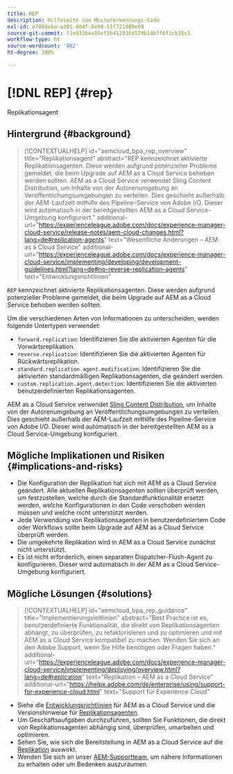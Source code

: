 ```yaml
---
title: REP
description: Hilfeseite zum Mustererkennungs-Code
exl-id: e788deba-a301-404f-8e90-51f721409e69
source-git-commit: f1e833bea35ef3b412936d529b14bff6f1cb35c1
workflow-type: ht
source-wordcount: '462'
ht-degree: 100%

---
```


# [!DNL REP] {#rep}

Replikationsagent

## Hintergrund {#background}

>[!CONTEXTUALHELP]
>id="aemcloud_bpa_rep_overview"
>title="Replikationsagent"
>abstract="REP kennzeichnet aktivierte Replikationsagenten. Diese werden aufgrund potenzieller Probleme gemeldet, die beim Upgrade auf AEM as a Cloud Service behoben werden sollten. AEM as a Cloud Service verwendet Sling Content Distribution, um Inhalte von der Autorenumgebung an Veröffentlichungsumgebungen zu verteilen. Dies geschieht außerhalb der AEM-Laufzeit mithilfe des Pipeline-Service von Adobe I/O. Dieser wird automatisch in der bereitgestellten AEM as a Cloud Service-Umgebung konfiguriert."
>additional-url="https://experienceleague.adobe.com/docs/experience-manager-cloud-service/release-notes/aem-cloud-changes.html?lang=de#replication-agents" text="Wesentliche Änderungen – AEM as a Cloud Service"
>additional-url="https://experienceleague.adobe.com/docs/experience-manager-cloud-service/implementing/developing/development-guidelines.html?lang=de#no-reverse-replication-agents" text="Entwicklungsrichtlinien"

`REP` kennzeichnet aktivierte Replikationsagenten. Diese werden aufgrund potenzieller Probleme gemeldet, die beim Upgrade auf AEM as a Cloud Service behoben werden sollten.

Um die verschiedenen Arten von Informationen zu unterscheiden, werden folgende Untertypen verwendet:

* `forward.replication`: Identifizieren Sie die aktivierten Agenten für die Vorwärtsreplikation.
* `reverse.replication`: Identifizieren Sie die aktivierten Agenten für Rückwärtsreplikation.
* `standard.replication.agent.modification`: Identifizieren Sie die aktivierten standardmäßigen Replikationsagenten, die geändert werden.
* `custom.replication.agent.detection`: Identifizieren Sie die aktivierten benutzerdefinierten Replikationsagenten.

AEM as a Cloud Service verwendet [Sling Content Distribution](https://sling.apache.org/documentation/bundles/content-distribution.html), um Inhalte von der Autorenumgebung an Veröffentlichungsumgebungen zu verteilen. Dies geschieht außerhalb der AEM-Laufzeit mithilfe des Pipeline-Service von Adobe I/O. Dieser wird automatisch in der bereitgestellten AEM as a Cloud Service-Umgebung konfiguriert.

## Mögliche Implikationen und Risiken {#implications-and-risks}

* Die Konfiguration der Replikation hat sich mit AEM as a Cloud Service geändert. Alle aktuellen Replikationsagenten sollten überprüft werden, um festzustellen, welche durch die Standardfunktionalität ersetzt werden, welche Konfigurationen in den Code verschoben werden müssen und welche nicht unterstützt werden.
* Jede Verwendung von Replikationsagenten in benutzerdefiniertem Code oder Workflows sollte beim Upgrade auf AEM as a Cloud Service überprüft werden.
* Die umgekehrte Replikation wird in AEM as a Cloud Service zunächst nicht unterstützt.
* Es ist nicht erforderlich, einen separaten Dispatcher-Flush-Agent zu konfigurieren. Dieser wird automatisch in der AEM as a Cloud Service-Umgebung konfiguriert.

## Mögliche Lösungen {#solutions}

>[!CONTEXTUALHELP]
>id="aemcloud_bpa_rep_guidance"
>title="Implementierungsleitlinien"
>abstract="Best Practice ist es, benutzerdefinierte Funktionalität, die direkt von Replikationsagenten abhängt, zu überprüfen, zu refaktorisieren und zu optimieren und mit AEM as a Cloud Service kompatibel zu machen. Wenden Sie sich an den Adobe Support, wenn Sie Hilfe benötigen oder Fragen haben."
>additional-url="https://experienceleague.adobe.com/docs/experience-manager-cloud-service/implementing/deploying/overview.html?lang=de#replication" text="Replikation – AEM as a Cloud Service"
>additional-url="https://helpx.adobe.com/de/enterprise/using/support-for-experience-cloud.html" text="Support für Experience Cloud"

* Siehe die [Entwicklungsrichtlinien](https://experienceleague.adobe.com/docs/experience-manager-cloud-service/implementing/developing/development-guidelines.html?lang=de#no-reverse-replication-agents) für AEM as a Cloud Service und die Versionshinweise für [Replikationsagenten](https://experienceleague.adobe.com/docs/experience-manager-cloud-service/release-notes/aem-cloud-changes.html?lang=de#replication-agents).
* Um Geschäftsaufgaben durchzuführen, sollten Sie Funktionen, die direkt von Replikationsagenten abhängig sind, überprüfen, umarbeiten und optimieren.
* Sehen Sie, wie sich die Bereitstellung in AEM as a Cloud Service auf die [Replikation](https://experienceleague.adobe.com/docs/experience-manager-cloud-service/implementing/deploying/overview.html?lang=de#replication) auswirkt.
* Wenden Sie sich an unser [AEM-Supportteam](https://helpx.adobe.com/de/enterprise/using/support-for-experience-cloud.html), um nähere Informationen zu erhalten oder um Bedenken auszuräumen.

